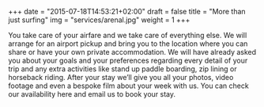 +++
date = "2015-07-18T14:53:21+02:00"
draft = false
title = "More than just surfing"
img = "services/arenal.jpg"
weight = 1
+++

You take care of your airfare and we take care of everything else. We will arrange for an airport pickup and bring you to the location where you can share or have your own private accommodation. We will have already asked you about your goals and your preferences regarding every detail of your trip and any extra activities like stand up paddle boarding, zip lining or horseback riding. After your stay we’ll give you all your photos, video footage and even a bespoke film about your week with us. You can check our availability here and email us to book your stay.